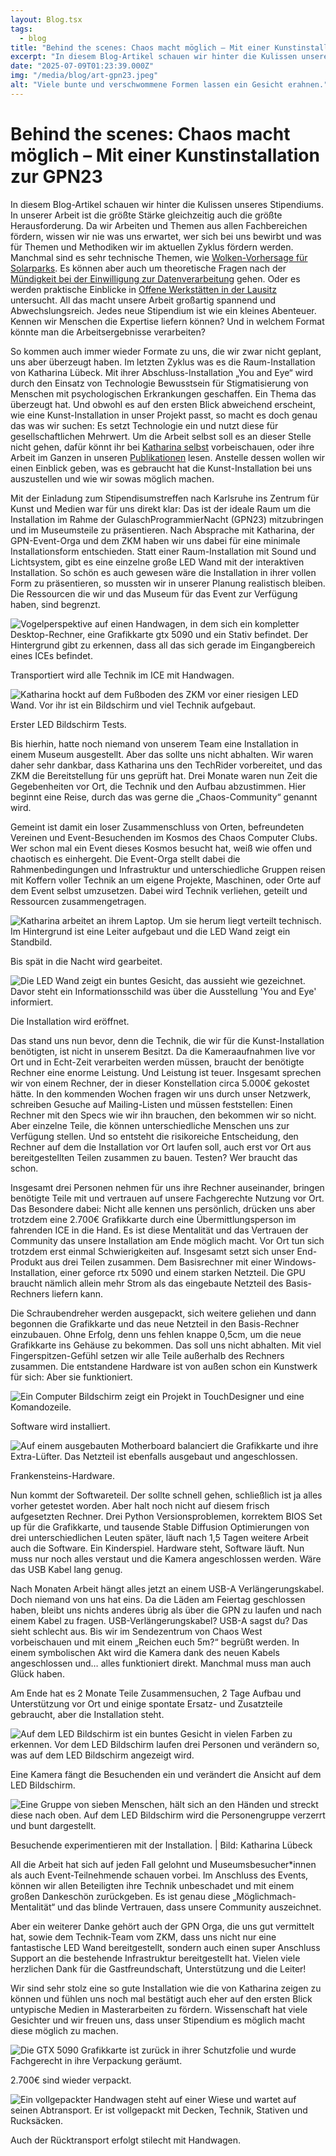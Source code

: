 ```yaml
---
layout: Blog.tsx
tags:
  - blog
title: "Behind the scenes: Chaos macht möglich – Mit einer Kunstinstallation zur GPN23"
excerpt: "In diesem Blog-Artikel schauen wir hinter die Kulissen unseres Stipendiums. In unserer Arbeit ist die größte Stärke gleichzeitig auch die größte Herausforderung. Da  wir Arbeiten und Themen aus allen Fachbereichen fördern, wissen wir nie was uns erwartet, wer sich bei uns bewirbt und was für Themen und Methodiken wir im aktuellen Zyklus fördern werden. Manchmal sind es sehr technische Themen, wie Wolken-Vorhersage für Solarparks. Es können aber auch um theoretische Fragen nach der Mündigkeit bei der Einwilligung zur Datenverarbeitung gehen. Oder es werden praktische Einblicke in Offene Werkstätten in der Lausitz untersucht. All das macht unsere Arbeit großartig spannend und Abwechslungsreich...."
date: "2025-07-09T01:23:39.000Z"
img: "/media/blog/art-gpn23.jpeg"
alt: "Viele bunte und verschwommene Formen lassen ein Gesicht erahnen."
---
```

# Behind the scenes: Chaos macht möglich – Mit einer Kunstinstallation zur GPN23

In diesem Blog-Artikel schauen wir hinter die Kulissen unseres Stipendiums.
In unserer Arbeit ist die größte Stärke gleichzeitig auch die größte Herausforderung. Da  wir Arbeiten und Themen aus allen Fachbereichen fördern, wissen wir nie was uns erwartet, wer sich bei uns bewirbt und was für Themen und Methodiken wir im aktuellen Zyklus fördern werden.
Manchmal sind es sehr technische Themen, wie [Wolken-Vorhersage für Solarparks](https://chaos-stipendien.de/publication/2025/arbeit9/).
Es können aber auch um theoretische Fragen nach der [Mündigkeit bei der Einwilligung zur Datenverarbeitung](https://chaos-stipendien.de/publication/2023/arbeit2/) gehen.
Oder es werden praktische Einblicke in [Offene Werkstätten in der Lausitz](https://chaos-stipendien.de/publication/2023/arbeit1/) untersucht.
All das macht unsere Arbeit großartig spannend und Abwechslungsreich.
Jedes neue Stipendium ist wie ein kleines Abenteuer. Kennen wir Menschen die Expertise liefern können? Und in welchem Format könnte man die Arbeitsergebnisse verarbeiten?

So kommen auch immer wieder Formate zu uns, die wir zwar nicht geplant, uns aber überzeugt haben. Im letzten Zyklus was es die Raum-Installation von Katharina Lübeck.
Mit ihrer Abschluss-Installation „You and Eye“ wird durch den Einsatz von Technologie Bewusstsein für Stigmatisierung von Menschen mit psychologischen Erkrankungen geschaffen. Ein Thema das überzeugt hat. Und obwohl es auf den ersten Blick abweichend erscheint, wie eine Kunst-Installation in unser Projekt passt, so macht es doch genau das was wir suchen: Es setzt Technologie ein und nutzt diese für gesellschaftlichen Mehrwert.
Um die Arbeit selbst soll es an dieser Stelle nicht gehen, dafür könnt ihr bei [Katharina selbst](https://kalu.link/) vorbeischauen, oder ihre Arbeit im Ganzen in unseren [Publikationen](https://chaos-stipendien.de/publication/2025/arbeit8/) lesen.
Anstelle dessen wollen wir einen Einblick geben, was es gebraucht hat die Kunst-Installation bei uns auszustellen und wie wir sowas möglich machen.

Mit der Einladung zum Stipendisumstreffen nach Karlsruhe ins Zentrum für Kunst und Medien war für uns direkt klar: Das ist der ideale Raum um die Installation im Rahme der GulaschProgrammierNacht (GPN23) mitzubringen und im Museumsteile zu präsentieren.
Nach Absprache mit Katharina, der GPN-Event-Orga und dem ZKM haben wir uns dabei für eine minimale Installationsform entschieden. Statt einer Raum-Installation mit Sound und Lichtsystem, gibt es eine einzelne große LED Wand mit der interaktiven Installation.
So schön es auch gewesen wäre die Installation in ihrer vollen Form zu präsentieren, so mussten wir in unserer Planung realistisch bleiben.
Die Ressourcen die wir und das Museum für das Event zur Verfügung haben, sind begrenzt.

<div class="container">
  <div class="row">
    <div class="col-md py-3">
      <img src="/media/blog/art-installation-gpn23/transport1.jpeg" class="img-fluid" alt="Vogelperspektive auf einen Handwagen, in dem sich ein kompletter Desktop-Rechner, eine Grafikkarte gtx 5090 und ein Stativ befindet. Der Hintergrund gibt zu erkennen, dass all das sich gerade im Eingangbereich eines ICEs befindet.">
      <p class="fst-italic fs-6 lh-1">Transportiert wird alle Technik im ICE mit Handwagen.</p>
    </div>
    <div class="col-md py-3">
      <img src="/media/blog/art-installation-gpn23/aufbau2.jpeg" class="img-fluid" alt="Katharina hockt auf dem Fußboden des ZKM vor einer riesigen LED Wand. Vor ihr ist ein Bildschirm und viel Technik aufgebaut.">
      <p class="fst-italic fs-6 lh-1">Erster LED Bildschirm Tests.</p>
    </div>
</div>

Bis hierhin, hatte noch niemand von unserem Team eine Installation in einem Museum ausgestellt. Aber das sollte uns nicht abhalten. Wir waren daher sehr dankbar, dass Katharina uns den TechRider vorbereitet, und das ZKM die Bereitstellung für uns geprüft hat.
Drei Monate waren nun Zeit die Gegebenheiten vor Ort, die Technik und den Aufbau abzustimmen.
Hier beginnt eine Reise, durch das was gerne die „Chaos-Community“ genannt wird. 

Gemeint ist damit ein loser Zusammenschluss von Orten, befreundeten Vereinen und Event-Besuchenden im Kosmos des Chaos Computer Clubs.
Wer schon mal ein Event dieses Kosmos besucht hat, weiß wie offen und chaotisch es einhergeht. Die Event-Orga stellt dabei die Rahmenbedingungen und Infrastruktur und unterschiedliche Gruppen reisen mit Koffern voller Technik an um eigene Projekte, Maschinen, oder Orte auf dem Event selbst umzusetzen.
Dabei wird Technik verliehen, geteilt und Ressourcen zusammengetragen.

<div class="container">
  <div class="row">
    <div class="col-md py-3">
      <img src="/media/blog/art-installation-gpn23/aufbau1.jpeg" class="img-fluid" alt="Katharina arbeitet an ihrem Laptop. Um sie herum liegt verteilt technisch. Im Hintergrund ist eine Leiter aufgebaut und die LED Wand zeigt ein Standbild.">
      <p class="fst-italic fs-6 lh-1">Bis spät in die Nacht wird gearbeitet.</p>
    </div>
    <div class="col-md py-3">
      <img src="/media/blog/art-installation-gpn23/ausstellung.jpeg" class="img-fluid" alt="Die LED Wand zeigt ein buntes Gesicht, das aussieht wie gezeichnet. Davor steht ein Informationsschild was über die Ausstellung 'You and Eye' informiert.">
      <p class="fst-italic fs-6 lh-1">Die Installation wird eröffnet.</p>
    </div>
</div>

Das stand uns nun bevor, denn die Technik, die wir für die Kunst-Installation benötigten, ist nicht in unserem Besitzt. Da die Kameraaufnahmen live vor Ort und in Echt-Zeit verarbeiten werden müssen, braucht der benötigte Rechner eine enorme Leistung. Und Leistung ist teuer. Insgesamt sprechen wir von einem Rechner, der in dieser Konstellation circa 5.000€ gekostet hätte.
In den kommenden Wochen fragen wir uns durch unser Netzwerk, schreiben Gesuche auf Mailing-Listen und müssen feststellen: Einen Rechner mit den Specs wie wir ihn brauchen, den bekommen wir so nicht.
Aber einzelne Teile, die können unterschiedliche Menschen uns zur Verfügung stellen.
Und so entsteht die risikoreiche Entscheidung, den Rechner auf dem die Installation vor Ort laufen soll, auch erst vor Ort aus bereitgestellten Teilen zusammen zu bauen. Testen? Wer braucht das schon.


Insgesamt drei Personen nehmen für uns ihre Rechner auseinander, bringen benötigte Teile mit und vertrauen auf unsere Fachgerechte Nutzung vor Ort. Das Besondere dabei: Nicht alle kennen uns persönlich, drücken uns aber trotzdem eine 2.700€ Grafikkarte durch eine Übermittlungsperson im fahrenden ICE in die Hand.
Es ist diese Mentalität und das Vertrauen der Community das unsere Installation am Ende möglich macht. 
Vor Ort tun sich trotzdem erst einmal Schwierigkeiten auf.
Insgesamt setzt sich unser End-Produkt aus drei Teilen zusammen. Dem Basisrechner mit einer Windows-Installation, einer geforce rtx 5090 und einem starken Netzteil. Die GPU braucht nämlich allein mehr Strom als das eingebaute Netzteil des Basis-Rechners liefern kann.

Die Schraubendreher werden ausgepackt, sich weitere geliehen und dann begonnen die Grafikkarte und das neue Netzteil in den Basis-Rechner einzubauen. Ohne Erfolg, denn uns fehlen knappe 0,5cm, um die neue Grafikkarte ins Gehäuse zu bekommen. Das soll uns nicht abhalten. Mit viel Fingerspitzen-Gefühl setzen wir alle Teile außerhalb des Rechners zusammen. Die entstandene Hardware ist von außen schon ein Kunstwerk für sich: Aber sie funktioniert.

<div class="container">
  <div class="row">
    <div class="col-md py-3">
      <img src="/media/blog/art-installation-gpn23/computer.jpeg" class="img-fluid" alt="Ein Computer Bildschirm zeigt ein Projekt in TouchDesigner und eine Komandozeile.">
      <p class="fst-italic fs-6 lh-1">Software wird installiert.</p>
    </div>
    <div class="col-md py-3">
      <img src="/media/blog/art-installation-gpn23/hardware.jpeg" class="img-fluid" alt="Auf einem ausgebauten Motherboard balanciert die Grafikkarte und ihre Extra-Lüfter. Das Netzteil ist ebenfalls ausgebaut und angeschlossen.">
      <p class="fst-italic fs-6 lh-1">Frankensteins-Hardware.</p>
    </div>
</div>

Nun kommt der Softwareteil. Der sollte schnell gehen, schließlich ist ja alles vorher getestet worden. Aber halt noch nicht auf diesem frisch aufgesetzten Rechner.
Drei Python Versionsproblemen, korrektem BIOS Set up für die Grafikkarte, und tausende Stable Diffusion Optimierungen von drei unterschiedlichen Leuten später, läuft nach 1,5 Tagen weitere Arbeit auch die Software.
Ein Kinderspiel. Hardware steht, Software läuft. Nun muss nur noch alles verstaut und die Kamera angeschlossen werden.
Wäre das USB Kabel lang genug.

Nach Monaten Arbeit hängt alles jetzt an einem USB-A Verlängerungskabel. Doch niemand von uns hat eins.
Da die Läden am Feiertag geschlossen haben, bleibt uns nichts anderes übrig als über die GPN zu laufen und nach einem Kabel zu fragen. USB-Verlängerungskabel? USB-A sagst du? Das sieht schlecht aus.
Bis wir im Sendezentrum von Chaos West vorbeischauen und mit einem „Reichen euch 5m?“ begrüßt werden. 
In einem symbolischen Akt wird die Kamera dank des neuen Kabels angeschlossen und… alles funktioniert direkt. Manchmal muss man auch Glück haben.

Am Ende hat es 2 Monate Teile Zusammensuchen, 2 Tage Aufbau und Unterstützung vor Ort und einige spontate Ersatz- und Zusatzteile gebraucht, aber die Installation steht.

<div class="container">
  <div class="row">
    <div class="col-md py-3">
      <img src="/media/blog/art-installation-gpn23/betrachtende.jpeg" class="img-fluid" alt="Auf dem LED Bildschirm ist ein buntes Gesicht in vielen Farben zu erkennen. Vor dem LED Bildschirm laufen drei Personen und verändern so, was auf dem LED Bildschirm angezeigt wird.">
      <p class="fst-italic fs-6 lh-1">Eine Kamera fängt die Besuchenden ein und verändert die Ansicht auf dem LED Bildschirm.</p>
    </div>
    <div class="col-md py-3">
      <img src="/media/blog/art-installation-gpn23/group.jpeg" class="img-fluid" alt="Eine Gruppe von sieben Menschen, hält sich an den Händen und streckt diese nach oben. Auf dem LED Bildschirm wird die Personengruppe verzerrt und bunt dargestellt.">
      <p class="fst-italic fs-6 lh-1">Besuchende experimentieren mit der Installation. | Bild: Katharina Lübeck</p>
    </div>
</div>

All die Arbeit hat sich auf jeden Fall gelohnt und Museumsbesucher*innen als auch Event-Teilnehmende schauen vorbei.
Im Anschluss des Events, können wir allen Beteiligten ihre Technik unbeschadet und mit einem großen Dankeschön zurückgeben.
Es ist genau diese „Möglichmach-Mentalität“ und das blinde Vertrauen, dass unsere Community auszeichnet.

Aber ein weiterer Danke gehört auch der GPN Orga, die uns gut vermittelt hat, sowie dem Technik-Team vom ZKM, dass uns nicht nur eine fantastische LED Wand bereitgestellt, sondern auch einen super Anschluss Support an die bestehende Infrastruktur bereitgestellt hat. Vielen viele herzlichen Dank für die Gastfreundschaft, Unterstützung und die Leiter!

Wir sind sehr stolz eine so gute Installation wie die von Katharina zeigen zu können und fühlen uns noch mal bestätigt auch eher auf den ersten Blick untypische Medien in Masterarbeiten zu fördern.
Wissenschaft hat viele Gesichter und wir freuen uns, dass unser Stipendium es möglich macht diese möglich zu machen.

<div class="container">
  <div class="row">
    <div class="col-md py-3">
      <img src="/media/blog/art-installation-gpn23/abbau.jpeg" class="img-fluid" alt="Die GTX 5090 Grafikkarte ist zurück in ihrer Schutzfolie und wurde Fachgerecht in ihre Verpackung geräumt.">
      <p class="fst-italic fs-6 lh-1">2.700€ sind wieder verpackt.</p>
    </div>
    <div class="col-md py-3">
      <img src="/media/blog/art-installation-gpn23/abbau2.jpeg" class="img-fluid" alt="Ein vollgepackter Handwagen steht auf einer Wiese und wartet auf seinen Abtransport. Er ist vollgepackt mit Decken, Technik, Stativen und Rucksäcken.">
      <p class="fst-italic fs-6 lh-1">Auch der Rücktransport erfolgt stilecht mit Handwagen.</p>
    </div>
</div>